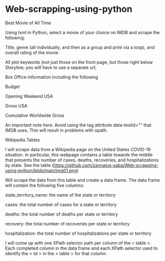 # Web-scrapping-using-python

Best Movie of All Time 

Using lxml in Python, select a movie of your choice on IMDB and scrape the following:

Title, genre (all individually, and then as a group and print via a loop), and overall rating of the movie 

All plot keywords (not just those on the front page, but those right below Storyline; you will have to use a separate url; 

Box Office information including the following

Budget

Opening Weekend USA

Gross USA

Cumulative Worldwide Gross

An important note here. Avoid using the tag attribute data-testid="" that IMDB uses. This will result in problems with xpath.

Wikipedia Tables 


I will scrape data from a Wikipedia page on the United States COVID-19 situation. In particular, this webpage contains a table towards the middle that presents the number of cases, deaths, recoveries, and hospitalizations by state. See the table (https://github.com/zannatus-saba/Web-scrapping-using-python/blob/main/img01.png)

Will scrape the data from this table and create a data frame. The data frame will contain the following five columns:

state_territory_name: the name of the state or territory


cases: the total number of cases for a state or territory

deaths: the total number of deaths per state or territory

recovery: the total number of recoveries per state or territory

hospitalization: the total number of hospitalizations per state or territory

I will come up with one XPath selector path per column of the <  table   >. Each completed column in the data frame and each XPath selector used to identify the <  td  > in the <  table  > for that column.
